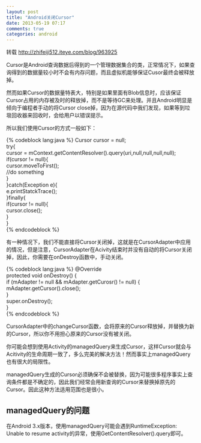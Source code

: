```yaml
---
layout: post
title: "Android关闭Cursor"
date: 2013-05-19 07:17
comments: true
categories: android
---
```

转载 <http://zhifeiji512.iteye.com/blog/963925>

Cursor是Android查询数据后得到的一个管理数据集合的类，正常情况下，如果查询得到的数据量较小时不会有内存问题，而且虚拟机能够保证Cusor最终会被释放掉。
<!-- more -->
然而如果Cursor的数据量特表大，特别是如果里面有Blob信息时，应该保证Cursor占用的内存被及时的释放掉，而不是等待GC来处理。并且Android明显是倾向于编程者手动的将Cursor close掉，因为在源代码中我们发现，如果等到垃圾回收器来回收时，会给用户以错误提示。

所以我们使用Cursor的方式一般如下：

{% codeblock lang:java %}
Cursor cursor = null;  
try{  
    cursor = mContext.getContentResolver().query(uri,null,null,null,null);  
    if(cursor != null){  
        cursor.moveToFirst();  
    //do something  
    }  
}catch(Exception e){  
    e.printStatckTrace();  
}finally{  
    if(cursor != null){  
        cursor.close();  
    }  
}  
{% endcodeblock %}

有一种情况下，我们不能直接将Cursor关闭掉，这就是在CursorAdapter中应用的情况，但是注意，CursorAdapter在Acivity结束时并没有自动的将Cursor关闭掉，因此，你需要在onDestroy函数中，手动关闭。
 
{% codeblock lang:java %}
@Override    
protected void onDestroy() {          
    if (mAdapter != null && mAdapter.getCurosr() != null) {    
        mAdapter.getCursor().close();    
    }    
    super.onDestroy();     
}  
{% endcodeblock %}

CursorAdapter中的changeCursor函数，会将原来的Cursor释放掉，并替换为新的Cursor，所以你不用担心原来的Cursor没有被关闭。

你可能会想到使用Activity的managedQuery来生成Cursor，这样Cursor就会与Acitivity的生命周期一致了，多么完美的解决方法！然而事实上managedQuery也有很大的局限性。

managedQuery生成的Cursor必须确保不会被替换，因为可能很多程序事实上查询条件都是不确定的，因此我们经常会用新查询的Cursor来替换掉原先的Cursor。因此这种方法适用范围也是很小。

## managedQuery的问题

在Android 3.x版本，使用managedQuery可能会遇到RuntimeException: Unable to resume activity的异常，使用GetContentResolver().query即可。














